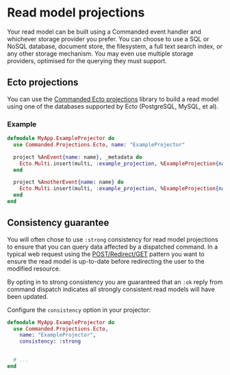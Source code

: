 # Read model projections

Your read model can be built using a Commanded event handler and whichever storage provider you prefer. You can choose to use a SQL or NoSQL database, document store, the filesystem, a full text search index, or any other storage mechanism. You may even use multiple storage providers, optimised for the querying they must support.

## Ecto projections

You can use the [Commanded Ecto projections](https://github.com/slashdotdash/commanded-ecto-projections) library to build a read model using one of the databases supported by Ecto (PostgreSQL, MySQL, et al).

### Example

```elixir
defmodule MyApp.ExampleProjector do
  use Commanded.Projections.Ecto, name: "ExampleProjector"

  project %AnEvent{name: name}, _metadata do
    Ecto.Multi.insert(multi, :example_projection, %ExampleProjection{name: name})
  end

  project %AnotherEvent{name: name} do
    Ecto.Multi.insert(multi, :example_projection, %ExampleProjection{name: name})
  end
end
```

## Consistency guarantee

You will often chose to use `:strong` consistency for read model projections to ensure that you can query data affected by a dispatched command. In a typical web request using the [POST/Redirect/GET](https://en.wikipedia.org/wiki/Post/Redirect/Get) pattern you want to ensure the read model is up-to-date before redirecting the user to the modified resource.

By opting in to strong consistency you are guaranteed that an `:ok` reply from command dispatch indicates all strongly consistent read models will have been updated.

Configure the `consistency` option in your projector:

```elixir
defmodule MyApp.ExampleProjector do
  use Commanded.Projections.Ecto,
    name: "ExampleProjector",
    consistency: :strong


  # ...
end
```
